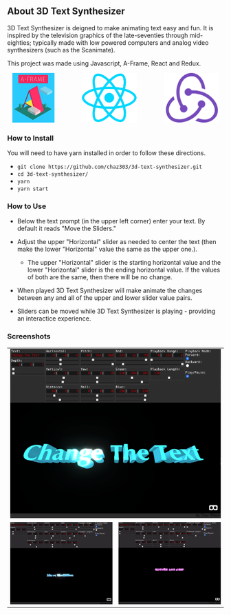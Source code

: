 ## About 3D Text Synthesizer

3D Text Synthesizer is deigned to make animating text easy and fun. It is inspired by the television graphics of the late-seventies through mid-eighties; typically made with low powered computers and analog video synthesizers (such as the Scanimate).

This project was made using Javascript, A-Frame, React and Redux.
<div float="left" align="center">
<img src="./img/logos/A-Frame_logo.png" height="115">&nbsp; &nbsp; &nbsp; &nbsp; &nbsp; &nbsp; &nbsp; &nbsp;
<img src="./img/logos/react.png" height="115">&nbsp; &nbsp; &nbsp; &nbsp; &nbsp; &nbsp; &nbsp; &nbsp;
<img src="./img/logos/redux.png" height="115">
</div>

### How to Install

You will need to have yarn installed in order to follow these directions.

* `git clone https://github.com/chaz303/3d-text-synthesizer.git`
* `cd 3d-text-synthesizer/`
* `yarn`
* `yarn start`

### How to Use

* Below the text prompt (in the upper left corner) enter your text. By default it reads "Move the Sliders."
* Adjust the upper "Horizontal" slider as needed to center the text (then make the lower "Horizontal" value the same as the upper one.).
   * The upper "Horizontal" slider is the starting horizontal value and the lower "Horizontal" slider is the ending horizontal value. If the values of both are the same, then there will be no change.
   
* When played 3D Text Synthesizer will make animate the changes between any and all of the upper and lower slider value pairs.

* Sliders can be moved while 3D Text Synthesizer is playing - providing an interactice experience.

### Screenshots

<table width="width:100%">
   <tr><td colspan="2" align="center">
<img src="./img/3d-text-synth.png">
 </td></tr>
    <tr>
   <td align="center"><img src="./img/3d-text-synth1.gif"></td>
   <td align="center"><img src="./img/3d-text-synth2.gif"></td>
   </tr>
 </table>
